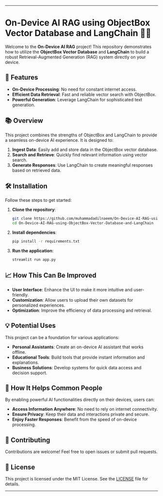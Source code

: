 


---

# **On-Device AI RAG using ObjectBox Vector Database and LangChain 📱🤖**

Welcome to the **On-Device AI RAG** project! This repository demonstrates how to utilize the **ObjectBox Vector Database** and **LangChain** to build a robust Retrieval-Augmented Generation (RAG) system directly on your device.

## **🚀 Features**

- **On-Device Processing**: No need for constant internet access.
- **Efficient Data Retrieval**: Fast and reliable vector search with ObjectBox.
- **Powerful Generation**: Leverage LangChain for sophisticated text generation.

  

## **📚 Overview**

This project combines the strengths of ObjectBox and LangChain to provide a seamless on-device AI experience. It is designed to:

1. **Ingest Data**: Easily add and store data in the ObjectBox vector database.
2. **Search and Retrieve**: Quickly find relevant information using vector search.
3. **Generate Responses**: Use LangChain to create meaningful responses based on retrieved data.

## **🛠️ Installation**

Follow these steps to get started:

1. **Clone the repository**:
    ```bash
    git clone https://github.com/muhammadadilnaeem/On-Device-AI-RAG-using-ObjectBox-Vector-Database-and-LangChain.git
    cd On-Device-AI-RAG-using-ObjectBox-Vector-Database-and-LangChain
    ```

2. **Install dependencies**:
    ```bash
    pip install -r requirements.txt
    ```

3. **Run the application**:
    ```bash
    streamlit run app.py
    ```

## **📈 How This Can Be Improved**

- **User Interface**: Enhance the UI to make it more intuitive and user-friendly.
- **Customization**: Allow users to upload their own datasets for personalized experiences.
- **Optimization**: Improve the efficiency of data processing and retrieval.

## **💡 Potential Uses**

This project can be a foundation for various applications:

- **Personal Assistants**: Create an on-device AI assistant that works offline.
- **Educational Tools**: Build tools that provide instant information and explanations.
- **Business Solutions**: Develop systems for quick data access and decision support.

## **🌟 How It Helps Common People**

By enabling powerful AI functionalities directly on their devices, users can:

- **Access Information Anywhere**: No need to rely on internet connectivity.
- **Ensure Privacy**: Keep their data and interactions private and secure.
- **Enjoy Faster Responses**: Benefit from the speed of on-device processing.

## **🤝 Contributing**

Contributions are welcome! Feel free to open issues or submit pull requests.

## **📄 License**

This project is licensed under the MIT License. See the [LICENSE](https://github.com/muhammadadilnaeem/On-Device-AI-RAG-using-ObjectBox-Vector-Database-and-LangChain/blob/main/LICENSE) file for details.

---
